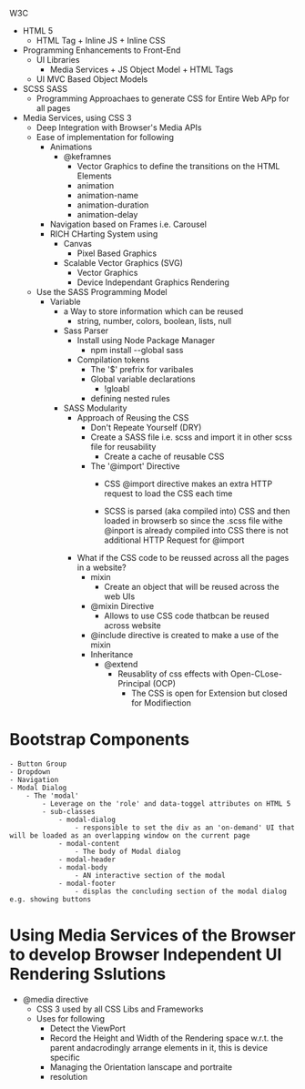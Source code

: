 W3C
- HTML 5
    - HTML Tag + Inline JS + Inline CSS
- Programming Enhancements to Front-End
    -  UI Libraries
        - Media Services + JS Object Model + HTML Tags
    -  UI MVC Based Object Models
- SCSS SASS
    - Programming Approachaes to generate CSS for Entire Web APp for all pages
- Media Services, using CSS 3
    - Deep Integration with Browser's Media APIs
    - Ease of implementation for following
        - Animations
            - @keframnes
                - Vector Graphics to define the transitions on the HTML Elements
                - animation
                - animation-name
                - animation-duration
                - animation-delay
        - Navigation based on Frames i.e. Carousel
        - RICH CHarting System using
            - Canvas
                - Pixel Based Graphics
            - Scalable Vector Graphics (SVG)
                - Vector Graphics
                - Device Independant Graphics Rendering 
    - Use the SASS Programming Model
        - Variable
            -  a Way to store information which can be reused
                - string, number, colors, boolean, lists, null
            - Sass Parser
                - Install using Node Package Manager
                    - npm install --global sass
                - Compilation tokens
                    - The '$' prefrix for varibales
                    - Global variable declarations
                        - !gloabl
                    - defining nested rules
            - SASS Modularity
                - Approach of Reusing the CSS
                    - Don't Repeate Yourself (DRY) 
                    - Create a SASS file i.e. scss and import it in other scss file for reusability
                        - Create a cache of reusable CSS
                    - The '@import' Directive 
                        - CSS @import directive makes an extra HTTP request to load the CSS each time

                        - SCSS is parsed (aka compiled into) CSS and then loaded in browserb so since the .scss file withe @inport is already compiled into CSS there is not additional HTTP Request for @import                        
                - What if the CSS code to be reussed across all the pages in a website?
                    - mixin
                        - Create an object that will be reused across the web UIs
                    - @mixin Directive
                        - Allows to use CSS code thatbcan be reused across website
                    - @include directive is created to make a use of the mixin
                    - Inheritance
                        - @extend
                            - Reusablity of css effects with Open-CLose-Principal (OCP)
                                - The CSS is open for Extension but closed for Modifiection      

# Bootstrap Components
    - Button Group
    - Dropdown
    - Navigation
    - Modal Dialog
        - The 'modal'
            - Leverage on the 'role' and data-toggel attributes on HTML 5
            - sub-classes
                - modal-dialog
                    - responsible to set the div as an 'on-demand' UI that will be loaded as an overlapping window on the current page
                - modal-content
                    - The body of Modal dialog
                - modal-header
                - modal-body
                    - AN interactive section of the modal
                - modal-footer
                    - displas the concluding section of the modal dialog e.g. showing buttons
# Using Media Services of the Browser to develop Browser Independent UI Rendering Sslutions
- @media directive 
    - CSS 3 used by all CSS Libs and Frameworks
    - Uses for following
        - Detect the ViewPort
        - Record the Height and Width of the Rendering space w.r.t. the parent andacrodingly arrange elements in it, this is device specific
        - Managing the Orientation lanscape and portraite 
        - resolution